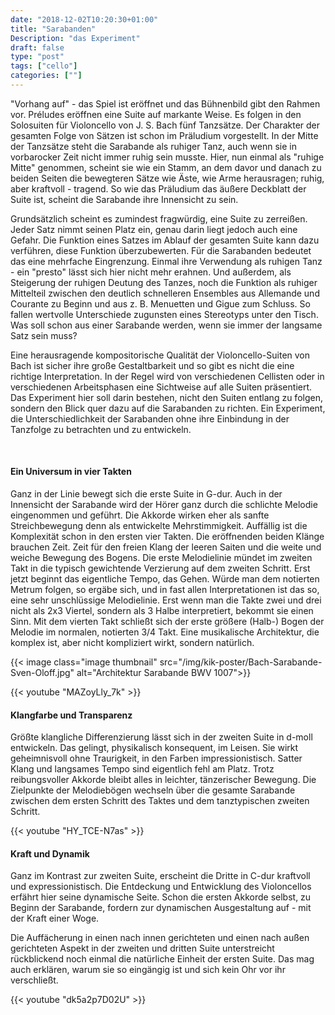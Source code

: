 ```yaml
---
date: "2018-12-02T10:20:30+01:00"
title: "Sarabanden"
Description: "das Experiment"
draft: false
type: "post"
tags: ["cello"]
categories: [""]
---
```


"Vorhang auf" - das Spiel ist eröffnet und das Bühnenbild gibt den Rahmen vor. Préludes eröffnen eine Suite auf markante Weise. Es folgen in den Solosuiten für Violoncello von J. S. Bach fünf Tanzsätze. Der Charakter der gesamten Folge von Sätzen ist schon im Präludium vorgestellt. In der Mitte der Tanzsätze steht die Sarabande als ruhiger Tanz, auch wenn sie in vorbarocker Zeit nicht immer ruhig sein musste. Hier, nun einmal als "ruhige Mitte" genommen, scheint sie wie ein Stamm, an dem davor und danach zu beiden Seiten die bewegteren Sätze wie Äste, wie Arme herausragen; ruhig, aber kraftvoll - tragend. So wie das Präludium das äußere Deckblatt der Suite ist, scheint die Sarabande ihre Innensicht zu sein.  

Grundsätzlich scheint es zumindest fragwürdig, eine Suite zu zerreißen. Jeder Satz nimmt seinen Platz ein, genau darin liegt jedoch auch eine Gefahr. Die Funktion eines Satzes im Ablauf der gesamten Suite kann dazu verführen, diese Funktion überzubewerten. Für die Sarabanden bedeutet das eine mehrfache Eingrenzung. Einmal ihre Verwendung als ruhigen Tanz - ein "presto" lässt sich hier nicht mehr erahnen. Und außerdem, als Steigerung der ruhigen Deutung des Tanzes, noch die Funktion als ruhiger Mittelteil zwischen den deutlich schnelleren Ensembles aus Allemande und Courante zu Beginn und aus z. B. Menuetten und Gigue zum Schluss. So fallen wertvolle Unterschiede zugunsten eines Stereotyps unter den Tisch. Was soll schon aus einer Sarabande werden, wenn sie immer der langsame Satz sein muss?  

Eine herausragende kompositorische Qualität der Violoncello-Suiten von Bach ist sicher ihre große Gestaltbarkeit und so gibt es nicht die eine richtige Interpretation. In der Regel wird von verschiedenen Cellisten oder in verschiedenen Arbeitsphasen eine Sichtweise auf alle Suiten präsentiert. Das Experiment hier soll darin bestehen, nicht den Suiten entlang zu folgen, sondern den Blick quer dazu auf die Sarabanden zu richten. Ein Experiment, die Unterschiedlichkeit der Sarabanden ohne ihre Einbindung in der Tanzfolge zu betrachten und zu entwickeln.  

<br>

#### Ein Universum in vier Takten  
Ganz in der Linie bewegt sich die erste Suite in G-dur. Auch in der Innensicht der Sarabande wird der Hörer ganz durch die schlichte Melodie eingenommen und geführt. Die Akkorde wirken eher als sanfte Streichbewegung denn als entwickelte Mehrstimmigkeit. Auffällig ist die Komplexität schon in den ersten vier Takten. Die eröffnenden beiden Klänge brauchen Zeit. Zeit für den freien Klang der leeren Saiten und die weite und weiche Bewegung des Bogens. Die erste Melodielinie mündet im zweiten Takt in die typisch gewichtende Verzierung auf dem zweiten Schritt. Erst jetzt beginnt das eigentliche Tempo, das Gehen. Würde man dem notierten Metrum folgen, so ergäbe sich, und in fast allen Interpretationen ist das so, eine sehr unschlüssige Melodielinie. Erst wenn man die Takte zwei und drei nicht als 2x3 Viertel, sondern als 3 Halbe interpretiert, bekommt sie einen Sinn. Mit dem vierten Takt schließt sich der erste größere (Halb-) Bogen der Melodie im normalen, notierten 3/4 Takt. Eine musikalische Architektur, die komplex ist, aber nicht kompliziert wirkt, sondern natürlich.  

{{< image class="image thumbnail" src="/img/kik-poster/Bach-Sarabande-Sven-Oloff.jpg" alt="Architektur Sarabande BWV 1007">}}
<br>

{{< youtube "MAZoyLly_7k" >}}
<br>

#### Klangfarbe und Transparenz  
Größte klangliche Differenzierung lässt sich in der zweiten Suite in d-moll entwickeln. Das gelingt, physikalisch konsequent, im Leisen. Sie wirkt geheimnisvoll ohne Traurigkeit, in den Farben impressionistisch. Satter Klang und langsames Tempo sind eigentlich fehl am Platz. Trotz reibungsvoller Akkorde bleibt alles in leichter, tänzerischer Bewegung. Die Zielpunkte der Melodiebögen wechseln über die gesamte Sarabande zwischen dem ersten Schritt des Taktes und dem tanztypischen zweiten Schritt.  

{{< youtube "HY_TCE-N7as" >}}
<br>

#### Kraft und Dynamik  
Ganz im Kontrast zur zweiten Suite, erscheint die Dritte in C-dur kraftvoll und expressionistisch. Die Entdeckung und Entwicklung des Violoncellos erfährt hier seine dynamische Seite. Schon die ersten Akkorde selbst, zu Beginn der Sarabande, fordern zur dynamischen Ausgestaltung auf - mit der Kraft einer Woge.  

Die Auffächerung in einen nach innen gerichteten und einen nach außen gerichteten Aspekt in der zweiten und dritten Suite unterstreicht rückblickend noch einmal die natürliche Einheit der ersten Suite. Das mag auch erklären, warum sie so eingängig ist und sich kein Ohr vor ihr verschließt.  

{{< youtube "dk5a2p7D02U" >}}

